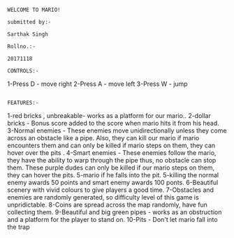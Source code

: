 																			WELCOME TO MARIO!
																																									submitted by:-
																																									Sarthak Singh
																																									Rollno.:-
																																									20171118
																				CONTROLS:-
1-Press D - move right
2-Press A - move left
3-Press W - jump





																				FEATURES:-
1-red bricks , unbreakable- works as a platform for our mario..
2-dollar bricks - Bonus score added to the score when mario hits it from his head.
3-Normal enemies - These enemies move unidirectionally unless they come across an obstacle like a pipe. Also, they can kill our mario if mario encounters them and can only be killed if mario steps on them, they can hover over the pits .
4-Smart enemies - These enemies follow the mario, they have the ability to warp through the pipe thus, no obstacle can stop them. These purple dudes can only be killed if our mario steps on them, they can hover the pits.
5-mario if he falls into the pit.
5-killing the normal enemy awards 50 points and smart enemy awards 100 ponts.
6-Beautiful scenery with vivid colours to give players a good time.
7-Obstacles and enemies are randomly generated, so difficulty level of this game is unpridictable.
8-Coins are spread across the map randomly, have fun collecting them.
9-Beautiful and big green pipes - works as an obstruction and a platform for the player to stand on.
10-Pits - Don't let mario fall into the trap